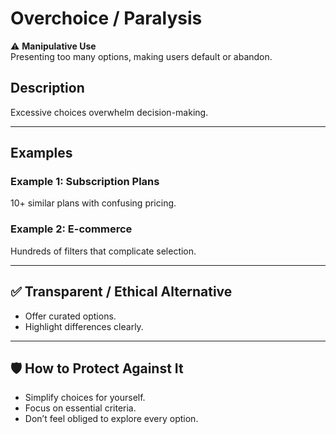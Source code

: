 # Overchoice / Paralysis

⚠️ **Manipulative Use**  
Presenting too many options, making users default or abandon.

## Description

Excessive choices overwhelm decision-making.

---

## Examples

### Example 1: Subscription Plans

10+ similar plans with confusing pricing.

### Example 2: E-commerce

Hundreds of filters that complicate selection.

---

## ✅ Transparent / Ethical Alternative

- Offer curated options.
- Highlight differences clearly.

---

## 🛡️ How to Protect Against It

- Simplify choices for yourself.
- Focus on essential criteria.
- Don’t feel obliged to explore every option.
